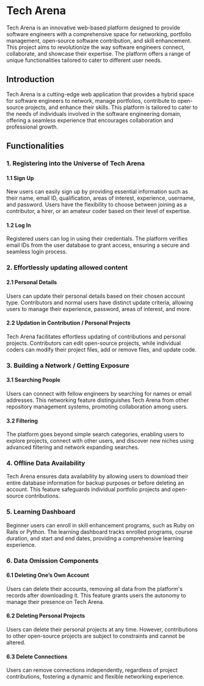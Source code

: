 # Tech Arena

Tech Arena is an innovative web-based platform designed to provide software engineers with a comprehensive space for networking, portfolio management, open-source software contribution, and skill enhancement. This project aims to revolutionize the way software engineers connect, collaborate, and showcase their expertise. The platform offers a range of unique functionalities tailored to cater to different user needs.

## Introduction

Tech Arena is a cutting-edge web application that provides a hybrid space for software engineers to network, manage portfolios, contribute to open-source projects, and enhance their skills. This platform is tailored to cater to the needs of individuals involved in the software engineering domain, offering a seamless experience that encourages collaboration and professional growth.

## Functionalities

### 1. Registering into the Universe of Tech Arena

#### 1.1 Sign Up

New users can easily sign up by providing essential information such as their name, email ID, qualification, areas of interest, experience, username, and password. Users have the flexibility to choose between joining as a contributor, a hirer, or an amateur coder based on their level of expertise.

#### 1.2 Log In

Registered users can log in using their credentials. The platform verifies email IDs from the user database to grant access, ensuring a secure and seamless login process.

### 2. Effortlessly updating allowed content

#### 2.1 Personal Details

Users can update their personal details based on their chosen account type. Contributors and normal users have distinct update criteria, allowing users to manage their experience, password, areas of interest, and more.

#### 2.2 Updation in Contribution / Personal Projects

Tech Arena facilitates effortless updating of contributions and personal projects. Contributors can edit open-source projects, while individual coders can modify their project files, add or remove files, and update code.

### 3. Building a Network / Getting Exposure

#### 3.1 Searching People

Users can connect with fellow engineers by searching for names or email addresses. This networking feature distinguishes Tech Arena from other repository management systems, promoting collaboration among users.

#### 3.2 Filtering

The platform goes beyond simple search categories, enabling users to explore projects, connect with other users, and discover new niches using advanced filtering and network expanding searches.

### 4. Offline Data Availability

Tech Arena ensures data availability by allowing users to download their entire database information for backup purposes or before deleting an account. This feature safeguards individual portfolio projects and open-source contributions.

### 5. Learning Dashboard

Beginner users can enroll in skill enhancement programs, such as Ruby on Rails or Python. The learning dashboard tracks enrolled programs, course duration, and start and end dates, providing a comprehensive learning experience.

### 6. Data Omission Components

#### 6.1 Deleting One’s Own Account

Users can delete their accounts, removing all data from the platform's records after downloading it. This feature grants users the autonomy to manage their presence on Tech Arena.

#### 6.2 Deleting Personal Projects

Users can delete their personal projects at any time. However, contributions to other open-source projects are subject to constraints and cannot be altered.

#### 6.3 Delete Connections

Users can remove connections independently, regardless of project contributions, fostering a dynamic and flexible networking experience.
